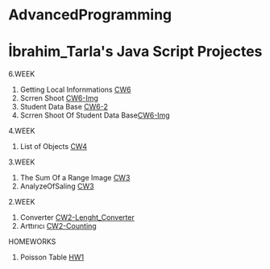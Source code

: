 # AdvancedProgramming
# İbrahim_Tarla's Java Script Projectes 
 
   6.WEEK
   1.  Getting Local Infornmations  [CW6](https://ibrahimtarla.github.io/Advanced_Programming_With_Java_Script/CW6/CW6.html)
   2.  Scrren Shoot [CW6-Img](https://ibrahimtarla.github.io/Advanced_Programming_With_Java_Script/CW6/CW6.PNG)
   3.  Student Data Base  [CW6-2](https://ibrahimtarla.github.io/Advanced_Programming_With_Java_Script/CW6/StudentDatabase.html)
   4.  Scrren Shoot Of Student Data Base[CW6-Img](https://ibrahimtarla.github.io/Advanced_Programming_With_Java_Script/CW6/CW6_2.PNG)
       
 
  4.WEEK
   1.  List of Objects  [CW4](https://ibrahimtarla.github.io/Advanced_Programming_With_Java_Script/CW4/ObjectList.html) 
  
 3.WEEK
   1.  The Sum Of a Range Image [CW3](https://ibrahimtarla.github.io/Advanced_Programming_With_Java_Script/CW3/CW3.PNG) 
   1. AnalyzeOfSaling [CW3](https://ibrahimtarla.github.io/Advanced_Programming_With_Java_Script/CW3/CW3.html)
   
 2.WEEK
   1. Converter [CW2-Lenght_Converter](https://ibrahimtarla.github.io/Advanced_Programming_With_Java_Script/CW2/Lenght_Converter.html)
   1. Arttırıcı [CW2-Counting](https://ibrahimtarla.github.io/Advanced_Programming_With_Java_Script/CW2/Counting_HW2.html)
   
 
 HOMEWORKS
  1. Poisson Table [HW1](https://ibrahimtarla.github.io/Advanced_Programming_With_Java_Script/HW1/Poisson_Table.html)
    
